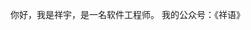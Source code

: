 你好，我是祥宇，是一名软件工程师。
我的公众号：《祥语》

<!---
LeiGitHub1024/LeiGitHub1024 is a ✨ special ✨ repository because its `README.md` (this file) appears on your GitHub profile.
You can click the Preview link to take a look at your changes.
--->
